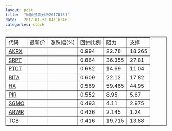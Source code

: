 ```yaml
---
layout: post
title:  "回抽股票分析20170131"
date:   2017-01-31 04:16:46
categories: stock
---
```

<script type="text/javascript">
var stockList = []
stockList.push('gb_akrx');
stockList.push('gb_srpt');
stockList.push('gb_ptct');
stockList.push('gb_bita');
stockList.push('gb_ha');
stockList.push('gb_pir');
stockList.push('gb_sgmo');
stockList.push('gb_arwr');
stockList.push('gb_tcb');
</script>
<table border="1">
 <tr>
 <td>代码</td>
 <td>最新价</td>
 <td>涨跌幅(%)</td>
 <td>回抽比例</td>
 <td>阻力</td>
 <td>支撑</td>
</tr>
  <tr id="akrx">
  <td><a href="http://stock.finance.sina.com.cn/usstock/quotes/AKRX.html" target="_blank">AKRX</a></td><td></td><td></td><td>0.994</td><td>22.78</td><td>18.265</td></tr>
  <tr id="srpt">
  <td><a href="http://stock.finance.sina.com.cn/usstock/quotes/SRPT.html" target="_blank">SRPT</a></td><td></td><td></td><td>0.864</td><td>36.355</td><td>27.81</td></tr>
  <tr id="ptct">
  <td><a href="http://stock.finance.sina.com.cn/usstock/quotes/PTCT.html" target="_blank">PTCT</a></td><td></td><td></td><td>0.682</td><td>14.69</td><td>11.04</td></tr>
  <tr id="bita">
  <td><a href="http://stock.finance.sina.com.cn/usstock/quotes/BITA.html" target="_blank">BITA</a></td><td></td><td></td><td>0.609</td><td>22.12</td><td>17.82</td></tr>
  <tr id="ha">
  <td><a href="http://stock.finance.sina.com.cn/usstock/quotes/HA.html" target="_blank">HA</a></td><td></td><td></td><td>0.569</td><td>59.465</td><td>44.95</td></tr>
  <tr id="pir">
  <td><a href="http://stock.finance.sina.com.cn/usstock/quotes/PIR.html" target="_blank">PIR</a></td><td></td><td></td><td>0.552</td><td>8.95</td><td>5.67</td></tr>
  <tr id="sgmo">
  <td><a href="http://stock.finance.sina.com.cn/usstock/quotes/SGMO.html" target="_blank">SGMO</a></td><td></td><td></td><td>0.493</td><td>4.11</td><td>2.975</td></tr>
  <tr id="arwr">
  <td><a href="http://stock.finance.sina.com.cn/usstock/quotes/ARWR.html" target="_blank">ARWR</a></td><td></td><td></td><td>0.436</td><td>2.145</td><td>1.24</td></tr>
  <tr id="tcb">
  <td><a href="http://stock.finance.sina.com.cn/usstock/quotes/TCB.html" target="_blank">TCB</a></td><td></td><td></td><td>0.416</td><td>19.715</td><td>13.88</td></tr>
</table>
